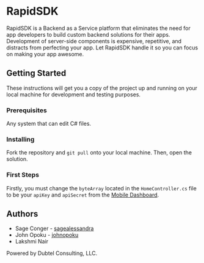 # RapidSDK
RapidSDK is a Backend as a Service platform that eliminates the need for app developers to build custom backend solutions for their apps. Development of server-side components is expensive, repetitive, and distracts from perfecting your app. Let RapidSDK handle it so you can focus on making your app awesome.

## Getting Started
These instructions will get you a copy of the project up and running on your local machine for development and testing purposes.

### Prerequisites
Any system that can edit C# files.

### Installing
Fork the repository and `git pull` onto your local machine. Then, open the solution.

### First Steps
Firstly, you must change the `byteArray` located in the `HomeController.cs` file to be your `apiKey` and `apiSecret` from the [Mobile Dashboard](http://mobile.rapidsdk.com).

## Authors
* Sage Conger - [sagealessandra](https://github.com/sagealessandra)
* John Opoku - [johnopoku](https://github.com/johnopoku)
* Lakshmi Nair

Powered by Dubtel Consulting, LLC.
